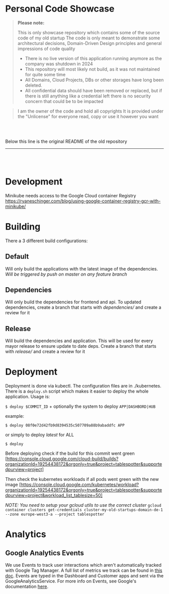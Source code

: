 # Personal Code Showcase

> **Please note:**
>
> This is only showcase repository which contains some of the source code of my old startup
> The code is only meant to demonstrate some architectural decisions, Domain-Driven Design principles and general impressions of code quality
>
> * There is no live version of this application running anymore as the company was shutdown in 2024
> * This repository will most likely not build, as it was not maintained for quite some time
> * All Domains, Cloud Projects, DBs or other storages have long been deleted.
> * All confidential data should have been removed or replaced, but if there is still anything like a credential left there is no security concern that could be to be impacted

> I am the owner of the code and hold all copyrights
> It is provided under the "Unlicense" for everyone read, copy or use it however you want
<br>
<br>

Below this line is the original README of the old repository
<hr>


<br>
<br>

# Development

Minikube needs access to the Google  Cloud container Registry
https://ryaneschinger.com/blog/using-google-container-registry-gcr-with-minikube/

# Building

There a 3 different build configurations:

## Default
Will only build the applications with the latest image of the dependencies.
*Will be triggered by push on master on any feature branch*

## Dependencies
Will only build the dependencies for frontend and api.
To updated dependencies, create a branch that starts with *dependencies/* and create a review for it

## Release
Will build the dependencies and application. This will be used for every mayor release to ensure update to date deps.
Create a branch that starts with *release/* and create a review for it

# Deployment
Deployment is done via kubectl. The configuration files are in ./kubernetes.
There is a `deploy.sh` script which makes it easier to deploy the whole application.
Usage is:

`$ deploy $COMMIT_ID` + optionally the system to deploy `APP|DASHBORD|HUB`

example:

`$ deploy 08f0e72d42fb9d8394535c507709a88b9abaddfc APP`

or simply to deploy *latest* for ALL

`$ deploy`

Before deploying check if the build for this commit went green
[https://console.cloud.google.com/cloud-build/builds?organizationId=19254438172&orgonly=true&project=tablespotter&supportedpurview=project]

Then check the kubernetes workloads if all pods went green with the new image
[https://console.cloud.google.com/kubernetes/workload?organizationId=19254438172&orgonly=true&project=tablespotter&supportedpurview=project&workload_list_tablesize=50]

*NOTE: You need to setup your gcloud utils to use the correct cluster*
`gcloud container clusters get-credentials cluster-my-old-startups-domain-de-1 --zone europe-west3-a --project tablespotter`

# Analytics

## Google Analytics Events

We use Events to track user interactions which aren't automatically tracked with Google Tag Manager. A full list of metrics we track can be found in [this doc](https://docs.google.com/spreadsheets/d/1ePZAikUFUnahI1QBhWKy0e25on6xRo-qbEAKUBfJdiw/edit#gid=0). Events are typed in the Dashboard and Customer apps and sent via the GoogleAnalyticsService. For more info on Events, see Google's documentation [here](https://support.google.com/analytics/answer/1033068).

